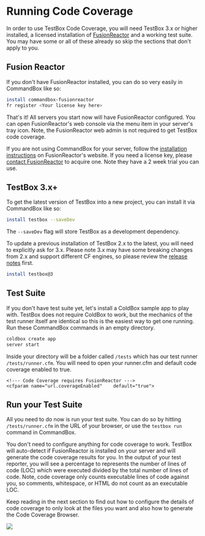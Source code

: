 # Running Code Coverage

In order to use TestBox Code Coverage, you will need TestBox 3.x or higher installed, a licensed installation of [FusionReactor](https://www.fusion-reactor.com/) and a working test suite. You may have some or all of these already so skip the sections that don't apply to you.

## Fusion Reactor

If you don't have FusionReactor installed, you can do so very easily in CommandBox like so:

```bash
install commandbox-fusionreactor
fr register <Your license key here>
```

That's it! All servers you start now will have FusionReactor configured. You can open FusionReactor's web console via the menu item in your server's tray icon. Note, the FusionReactor web admin is not required to get TestBox code coverage.

If you are not using CommandBox for your server, follow the [installation instructions](https://www.fusion-reactor.com/manually-installing-fusionreactor/) on FusionReactor's website. If you need a license key, please [contact FusionReactor](https://www.fusion-reactor.com/download/) to acquire one. Note they have a 2 week trial you can use.

## TestBox 3.x+

To get the latest version of TestBox into a new project, you can install it via CommandBox like so:

```bash
install testbox --saveDev
```

The `--saveDev` flag will store TestBox as a development dependency.

To update a previous installation of TestBox 2.x to the latest, you will need to explicitly ask for 3.x. Please note 3.x may have some breaking changes from 2.x and support different CF engines, so please review the [release notes](../intro/release-history/whats-new-with-3.0.0.md) first.

```bash
install testbox@3
```

## Test Suite

If you don't have test suite yet, let's install a ColdBox sample app to play with. TestBox does not require ColdBox to work, but the mechanics of the test runner itself are identical so this is the easiest way to get one running. Run these CommandBox commands in an empty directory.

```bash
coldbox create app
server start
```

Inside your directory will be a folder called `/tests` which has our test runner `/tests/runner.cfm`. You will need to open your runner.cfm and default code coverage enabled to true.

```text
<!--- Code Coverage requires FusionReactor --->
<cfparam name="url.coverageEnabled"    default="true">
```

## Run your Test Suite

All you need to do now is run your test suite. You can do so by hitting `/tests/runner.cfm` in the URL of your browser, or use the `testbox run` command in CommandBox.

You don't need to configure anything for code coverage to work. TestBox will auto-detect if FusionReactor is installed on your server and will generate the code coverage results for you. In the output of your test reporter, you will see a percentage to represents the number of lines of code \(LOC\) which were executed divided by the total number of lines of code. Note, code coverage only counts executable lines of code against you, so comments, whitespace, or HTML do not count as an executable LOC.

Keep reading in the next section to find out how to configure the details of code coverage to only look at the files you want and also how to generate the Code Coverage Browser.

![](../.gitbook/assets/testbox-codecoverage-overview.png)

